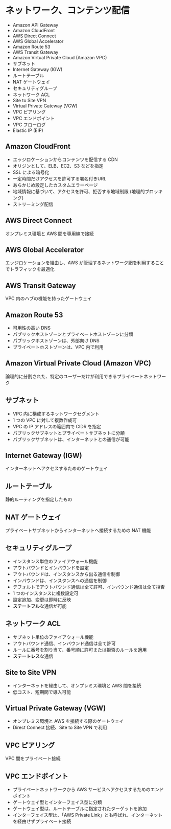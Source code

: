 # ネットワーク、コンテンツ配信

* Amazon API Gateway
* Amazon CloudFront
* AWS Direct Connect
* AWS Global Accelerator
* Amazon Route 53
* AWS Transit Gateway
* Amazon Virtual Private Cloud (Amazon VPC)
* サブネット
* Internet Gateway (IGW)
* ルートテーブル
* NAT ゲートウェイ
* セキュリティグループ
* ネットワーク ACL
* Site to Site VPN
* Virtual Private Gateway (VGW)
* VPC ピアリング
* VPC エンドポイント
* VPC フローログ
* Elastic IP (EIP)

## Amazon CloudFront
* エッジロケーションからコンテンツを配信する CDN
* オリジンとして、ELB、EC2、S3 などを指定
* SSL による暗号化
* 一定時間だけアクセスを許可する署名付きURL
* あらかじめ設定したカスタムエラーページ
* 地域情報に基づいて、アクセスを許可、拒否する地域制限 (地理的ブロッキング)
* ストリーミング配信

## AWS Direct Connect
オンプレミス環境と AWS 間を専用線で接続

## AWS Global Accelerator
エッジロケーションを経由し、AWS が管理するネットワーク網を利用することでトラフィックを最適化

## AWS Transit Gateway
VPC 内のハブの機能を持ったゲートウェイ

## Amazon Route 53
* 可用性の高い DNS
* パブリックホストゾーンとプライベートホストゾーンに分類 
* パブリックホストゾーンは、外部向け DNS
* プライベートホストゾーンは、VPC 内で利用

## Amazon Virtual Private Cloud (Amazon VPC)
論理的に分割された、特定のユーザーだけが利用できるプライベートネットワーク

## サブネット
* VPC 内に構成するネットワークセグメント
* 1 つの VPC に対して複数作成可
* VPC の IP アドレスの範囲内で CIDR を指定
* パブリックサブネットとプライベートサブネットに分類
* パブリックサブネットは、インターネットとの通信が可能

## Internet Gateway (IGW)
インターネットへアクセスするためのゲートウェイ

## ルートテーブル
静的ルーティングを指定したもの

## NAT ゲートウェイ
プライベートサブネットからインターネットへ接続するための NAT 機能

## セキュリティグループ
* インスタンス単位のファイアウォール機能
* アウトバウンドとインバウンドを設定
* アウトバウンドは、インスタンスから出る通信を制御
* インバウンドは、インスタンスへの通信を制御
* デフォルトでアウトバウンド通信は全て許可、インバウンド通信は全て拒否
* 1 つのインスタンスに複数設定可
* 設定追加、変更は即時に反映
* **ステートフル**な通信が可能

## ネットワーク ACL
* サブネット単位のファイアウォール機能
* アウトバウンド通信、インバウンド通信は全て許可
* ルールに番号を割り当て、番号順に許可または拒否のルールを適用
* **ステートレス**な通信

## Site to Site VPN
* インターネットを経由して、オンプレミス環境と AWS 間を接続
* 低コスト、短期間で導入可能

## Virtual Private Gateway (VGW)
* オンプレミス環境と AWS を接続する際のゲートウェイ
* Direct Connect 接続、Site to Site VPN で利用

## VPC ピアリング
VPC 間をプライベート接続

## VPC エンドポイント
* プライベートネットワークから AWS サービスへアクセスするためのエンドポイント
* ゲートウェイ型とインターフェイス型に分類
* ゲートウェイ型は、ルートテーブルに指定されたターゲットを追加
* インターフェイス型は、「AWS Private Link」とも呼ばれ、インターネットを経由せずプライベート接続

